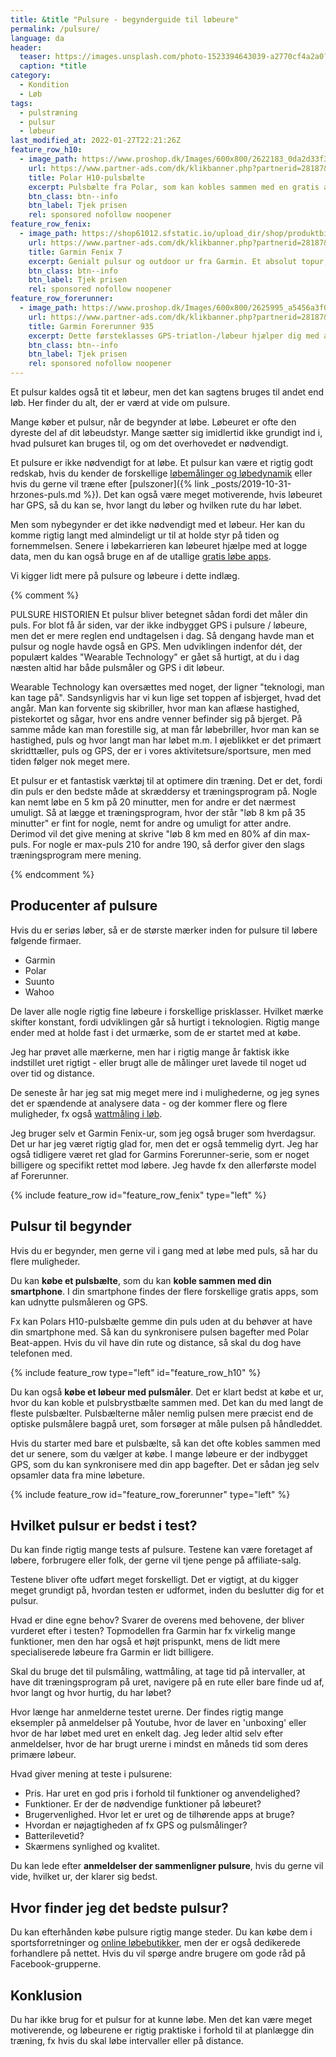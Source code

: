 ```yaml
---
title: &title "Pulsure - begynderguide til løbeure"
permalink: /pulsure/
language: da
header:
  teaser: https://images.unsplash.com/photo-1523394643039-a2770cf4a2a0?ixlib=rb-1.2.1&ixid=MnwxMjA3fDB8MHxwaG90by1wYWdlfHx8fGVufDB8fHx8&auto=format&fit=crop&w=400&q=5
  caption: *title
category:
  - Kondition
  - Løb
tags:
  - pulstræning
  - pulsur
  - løbeur
last_modified_at: 2022-01-27T22:21:26Z
feature_row_h10:
  - image_path: https://www.proshop.dk/Images/600x800/2622183_0da2d33f3164.jpg
    url: https://www.partner-ads.com/dk/klikbanner.php?partnerid=28187&bannerid=67757&htmlurl=https://www.proshop.dk/Smartwatch-Tilbehoer/Polar-H10-Heart-Rate-Sensor-M-XXL/2622183
    title: Polar H10-pulsbælte
    excerpt: Pulsbælte fra Polar, som kan kobles sammen med en gratis app, Polar Beat, på telefonen.
    btn_class: btn--info
    btn_label: Tjek prisen
    rel: sponsored nofollow noopener
feature_row_fenix:
  - image_path: https://shop61012.sfstatic.io/upload_dir/shop/produktbilleder/ure/garmin/Garmin_Fenix_7s_Sapphire_Solar_Multisports_GPS_Ur_08.jpg.png
    url: https://www.partner-ads.com/dk/klikbanner.php?partnerid=28187&bannerid=53458&htmlurl=https://www.grejfreak.dk/shop/234-outdoorure/62977-garmin-fenix-7s-sapphire-solar-multisports-gps-ur/?variantId=66000
    title: Garmin Fenix 7
    excerpt: Genialt pulsur og outdoor ur fra Garmin. Et absolut topur, som har mange alsidige anvendelsesmuligheder.
    btn_class: btn--info
    btn_label: Tjek prisen
    rel: sponsored nofollow noopener
feature_row_forerunner:
  - image_path: https://www.proshop.dk/Images/600x800/2625995_a5456a3f0850.jpg
    url: https://www.partner-ads.com/dk/klikbanner.php?partnerid=28187&bannerid=67757&htmlurl=https://www.proshop.dk/Smartwatch-Sportsur-Aktivitetstracker/Garmin-Forerunner-935-Black-Grey-Tri-Bundle/2625995
    title: Garmin Forerunner 935
    excerpt: Dette førsteklasses GPS-triatlon-/løbeur hjælper dig med at finjustere din træning og restitution, så du kan blive en bedre atlet. Uret viser omfattende data som løbedynamik, håndledsbaseret pulsmåling, træningsstatus, FTP og VO2 max.
    btn_class: btn--info
    btn_label: Tjek prisen
    rel: sponsored nofollow noopener
---
```


Et pulsur kaldes også tit et løbeur, men det kan sagtens bruges til andet end løb. Her finder du alt, der er værd at vide om pulsure.

Mange køber et pulsur, når de begynder at løbe. Løbeuret er ofte den dyreste del af dit løbeudstyr. Mange sætter sig imidlertid ikke grundigt ind i, hvad pulsuret kan bruges til, og om det overhovedet er nødvendigt.

Et pulsure er ikke nødvendigt for at løbe. Et pulsur kan være et rigtig godt redskab, hvis du kender de forskellige [løbemålinger og løbedynamik](/loebedynamik-loebemaalinger/) eller hvis du gerne vil træne efter [pulszoner]({% link _posts/2019-10-31-hrzones-puls.md %}). Det kan også være meget motiverende, hvis løbeuret har GPS, så du kan se, hvor langt du løber og hvilken rute du har løbet.

Men som nybegynder er det ikke nødvendigt med et løbeur. Her kan du komme rigtig langt med almindeligt ur til at holde styr på tiden og fornemmelsen. Senere i løbekarrieren kan løbeuret hjælpe med at logge data, men du kan også bruge en af de utallige [gratis løbe apps](/loebe-apps/).

Vi kigger lidt mere på pulsure og løbeure i dette indlæg.

{% comment %}

PULSURE HISTORIEN
Et pulsur bliver betegnet sådan fordi det måler din puls. For blot få år siden, var der ikke indbygget GPS i pulsure / løbeure, men det er mere reglen end undtagelsen i dag. Så dengang havde man et pulsur og nogle havde også en GPS. Men udviklingen indenfor dét, der populært kaldes "Wearable Technology" er gået så hurtigt, at du i dag næsten altid har både pulsmåler og GPS i dit løbeur.

Wearable Technology kan oversættes med noget, der ligner "teknologi, man kan tage på". Sandsynligvis har vi kun lige set toppen af isbjerget, hvad det angår. Man kan forvente sig skibriller, hvor man kan aflæse hastighed, pistekortet og sågar, hvor ens andre venner befinder sig på bjerget. På samme måde kan man forestille sig, at man får løbebriller, hvor man kan se hastighed, puls og hvor langt man har løbet m.m. I øjeblikket er det primært skridttæller, puls og GPS, der er i vores aktivitetsure/sportsure, men med tiden følger nok meget mere.

Et pulsur er et fantastisk værktøj til at optimere din træning. Det er det, fordi din puls er den bedste måde at skræddersy et træningsprogram på. Nogle kan nemt løbe en 5 km på 20 minutter, men for andre er det nærmest umuligt. Så at lægge et træningsprogram, hvor der står "løb 8 km på 35 minutter" er fint for nogle, nemt for andre og umuligt for atter andre. Derimod vil det give mening at skrive "løb 8 km med en 80% af din max-puls. For nogle er max-puls 210 for andre 190, så derfor giver den slags træningsprogram mere mening.

{% endcomment %}

## Producenter af pulsure

Hvis du er seriøs løber, så er de største mærker inden for pulsure til løbere følgende firmaer.

- Garmin
- Polar
- Suunto
- Wahoo

De laver alle nogle rigtig fine løbeure i forskellige prisklasser. Hvilket mærke skifter konstant, fordi udviklingen går så hurtigt i teknologien. Rigtig mange ender med at holde fast i det urmærke, som de er startet med at købe.

Jeg har prøvet alle mærkerne, men har i rigtig mange år faktisk ikke indstillet uret rigtigt - eller brugt alle de målinger uret lavede til noget ud over tid og distance.

De seneste år har jeg sat mig meget mere ind i mulighederne, og jeg synes det er spændende at analysere data - og der kommer flere og flere muligheder, fx også [wattmåling i løb](/loeb-watt/).

Jeg bruger selv et Garmin Fenix-ur, som jeg også bruger som hverdagsur. Det ur har jeg været rigtig glad for, men det er også temmelig dyrt. Jeg har også tidligere været ret glad for Garmins Forerunner-serie, som er noget billigere og specifikt rettet mod løbere. Jeg havde fx den allerførste model af Forerunner.

{% include feature_row id="feature_row_fenix" type="left" %}

## Pulsur til begynder

Hvis du er begynder, men gerne vil i gang med at løbe med puls, så har du flere muligheder.

Du kan **købe et pulsbælte**, som du kan **koble sammen med din smartphone**. I din smartphone findes der flere forskellige gratis apps, som kan udnytte pulsmåleren og GPS.

Fx kan Polars H10-pulsbælte gemme din puls uden at du behøver at have din smartphone med. Så kan du synkronisere pulsen bagefter med Polar Beat-appen. Hvis du vil have din rute og distance, så skal du dog have telefonen med.

{% include feature_row type="left" id="feature_row_h10" %}

Du kan også **købe et løbeur med pulsmåler**. Det er klart bedst at købe et ur, hvor du kan koble et pulsbrystbælte sammen med. Det kan du med langt de fleste pulsbælter. Pulsbælterne måler nemlig pulsen mere præcist end de optiske pulsmålere bagpå uret, som forsøger at måle pulsen på håndleddet.

Hvis du starter med bare et pulsbælte, så kan det ofte kobles sammen med det ur senere, som du vælger at købe. I mange løbeure er der indbygget GPS, som du kan synkronisere med din app bagefter. Det er sådan jeg selv opsamler data fra mine løbeture.

{% include feature_row id="feature_row_forerunner" type="left" %}

## Hvilket pulsur er bedst i test?

Du kan finde rigtig mange tests af pulsure. Testene kan være foretaget af løbere, forbrugere eller folk, der gerne vil tjene penge på affiliate-salg.

Testene bliver ofte udført meget forskelligt. Det er vigtigt, at du kigger meget grundigt på, hvordan testen er udformet, inden du beslutter dig for et pulsur.

Hvad er dine egne behov? Svarer de overens med behovene, der bliver vurderet efter i testen? Topmodellen fra Garmin har fx virkelig mange funktioner, men den har også et højt prispunkt, mens de lidt mere specialiserede løbeure fra Garmin er lidt billigere.

Skal du bruge det til pulsmåling, wattmåling, at tage tid på intervaller, at have dit træningsprogram på uret, navigere på en rute eller bare finde ud af, hvor langt og hvor hurtig, du har løbet?

Hvor længe har anmelderne testet urerne. Der findes rigtig mange eksempler på anmeldelser på Youtube, hvor de laver en 'unboxing' eller hvor de har løbet med uret en enkelt dag. Jeg leder altid selv efter anmeldelser, hvor de har brugt urerne i mindst en måneds tid som deres primære løbeur.

Hvad giver mening at teste i pulsurene:

- Pris. Har uret en god pris i forhold til funktioner og anvendelighed?
- Funktioner. Er der de nødvendige funktioner på løbeuret?
- Brugervenlighed. Hvor let er uret og de tilhørende apps at bruge?
- Hvordan er nøjagtigheden af fx GPS og pulsmålinger?
- Batterilevetid?
- Skærmens synlighed og kvalitet.

Du kan lede efter **anmeldelser der sammenligner pulsure**, hvis du gerne vil vide, hvilket ur, der klarer sig bedst.

## Hvor finder jeg det bedste pulsur?

Du kan efterhånden købe pulsure rigtig mange steder. Du kan købe dem i sportsforretninger og [online løbebutikker](/loebebutikker-online/), men der er også dedikerede forhandlere på nettet. Hvis du vil spørge andre brugere om gode råd på Facebook-grupperne.

## Konklusion

Du har ikke brug for et pulsur for at kunne løbe. Men det kan være meget motiverende, og løbeurene er rigtig praktiske i forhold til at planlægge din træning, fx hvis du skal løbe intervaller eller på distance.
